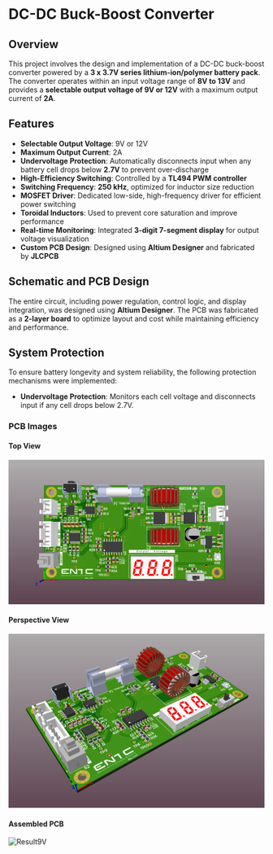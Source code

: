 
# DC-DC Buck-Boost Converter

## Overview
This project involves the design and implementation of a DC-DC buck-boost converter powered by a **3 x 3.7V series lithium-ion/polymer battery pack**. The converter operates within an input voltage range of **8V to 13V** and provides a **selectable output voltage of 9V or 12V** with a maximum output current of **2A**.

## Features
- **Selectable Output Voltage**: 9V or 12V
- **Maximum Output Current**: 2A
- **Undervoltage Protection**: Automatically disconnects input when any battery cell drops below **2.7V** to prevent over-discharge
- **High-Efficiency Switching**: Controlled by a **TL494 PWM controller**
- **Switching Frequency**: **250 kHz**, optimized for inductor size reduction
- **MOSFET Driver**: Dedicated low-side, high-frequency driver for efficient power switching
- **Toroidal Inductors**: Used to prevent core saturation and improve performance
- **Real-time Monitoring**: Integrated **3-digit 7-segment display** for output voltage visualization
- **Custom PCB Design**: Designed using **Altium Designer** and fabricated by **JLCPCB**

## Schematic and PCB Design
The entire circuit, including power regulation, control logic, and display integration, was designed using **Altium Designer**. The PCB was fabricated as a **2-layer board** to optimize layout and cost while maintaining efficiency and performance.

## System Protection
To ensure battery longevity and system reliability, the following protection mechanisms were implemented:
- **Undervoltage Protection**: Monitors each cell voltage and disconnects input if any cell drops below 2.7V.

### PCB Images
#### Top View
<img src="topview.png" alt="Top View" width="800"/>

#### Perspective View
<img src="perspective.png" alt="Perspective" width="800"/>

#### Assembled PCB
<img src="result9V.png" alt="Result9V" width="800"/>



